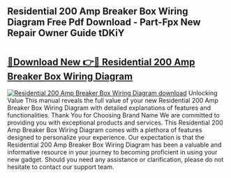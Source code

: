 ## Residential 200 Amp Breaker Box Wiring Diagram Free Pdf Download - Part-Fpx New Repair Owner Guide tDKiY

# <h2><a href="http://dfsol71.blite.top/?on=Residential+200+Amp+Breaker+Box+Wiring+Diagram">🔗Download New 👉🔴 Residential 200 Amp Breaker Box Wiring Diagram</a></h2>

[![Residential 200 Amp Breaker Box Wiring Diagram download](https://i.imgur.com/lujVjoI.png)](http://dfsol71.blite.top/?on=Residential+200+Amp+Breaker+Box+Wiring+Diagram)
Unlocking Value This manual reveals the full value of your new Residential 200 Amp Breaker Box Wiring Diagram with detailed explanations of features and functionalities. Thank You for Choosing Brand Name We are committed to providing you with exceptional products and services. This Residential 200 Amp Breaker Box Wiring Diagram comes with a plethora of features designed to personalize your experience. Our expectation is that the Residential 200 Amp Breaker Box Wiring Diagram has been a valuable and informative resource in your journey to becoming proficient in using your new gadget. Should you need any assistance or clarification, please do not hesitate to contact our support team.
